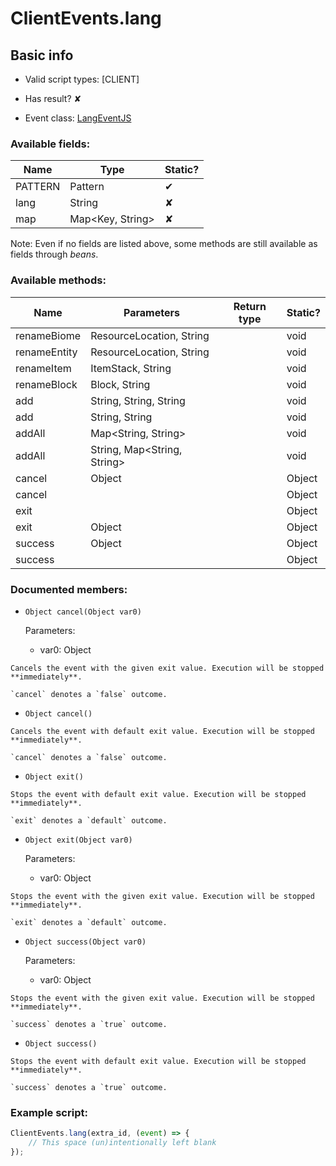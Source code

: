 # ClientEvents.lang

## Basic info

- Valid script types: [CLIENT]

- Has result? ✘

- Event class: [LangEventJS](https://github.com/KubeJS-Mods/KubeJS/tree/2001/common/src/main/java/dev/latvian/mods/kubejs/client/LangEventJS.java)

### Available fields:

| Name | Type | Static? |
| ---- | ---- | ------- |
| PATTERN | Pattern | ✔ |
| lang | String | ✘ |
| map | Map<Key, String> | ✘ |

Note: Even if no fields are listed above, some methods are still available as fields through *beans*.

### Available methods:

| Name | Parameters | Return type | Static? |
| ---- | ---------- | ----------- | ------- |
| renameBiome | ResourceLocation, String |  | void | ✘ |
| renameEntity | ResourceLocation, String |  | void | ✘ |
| renameItem | ItemStack, String |  | void | ✘ |
| renameBlock | Block, String |  | void | ✘ |
| add | String, String, String |  | void | ✘ |
| add | String, String |  | void | ✘ |
| addAll | Map<String, String> |  | void | ✘ |
| addAll | String, Map<String, String> |  | void | ✘ |
| cancel | Object |  | Object | ✘ |
| cancel |  |  | Object | ✘ |
| exit |  |  | Object | ✘ |
| exit | Object |  | Object | ✘ |
| success | Object |  | Object | ✘ |
| success |  |  | Object | ✘ |


### Documented members:

- `Object cancel(Object var0)`

  Parameters:
  - var0: Object

```
Cancels the event with the given exit value. Execution will be stopped **immediately**.

`cancel` denotes a `false` outcome.
```

- `Object cancel()`
```
Cancels the event with default exit value. Execution will be stopped **immediately**.

`cancel` denotes a `false` outcome.
```

- `Object exit()`
```
Stops the event with default exit value. Execution will be stopped **immediately**.

`exit` denotes a `default` outcome.
```

- `Object exit(Object var0)`

  Parameters:
  - var0: Object

```
Stops the event with the given exit value. Execution will be stopped **immediately**.

`exit` denotes a `default` outcome.
```

- `Object success(Object var0)`

  Parameters:
  - var0: Object

```
Stops the event with the given exit value. Execution will be stopped **immediately**.

`success` denotes a `true` outcome.
```

- `Object success()`
```
Stops the event with default exit value. Execution will be stopped **immediately**.

`success` denotes a `true` outcome.
```



### Example script:

```js
ClientEvents.lang(extra_id, (event) => {
	// This space (un)intentionally left blank
});
```

